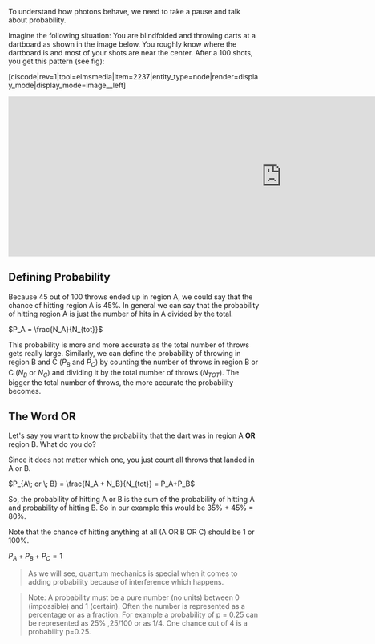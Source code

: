 To understand how photons behave, we need to take a pause and talk about probability.

Imagine the following situation: You are blindfolded and throwing darts at a dartboard as shown in the image below. You roughly know where the dartboard is and most of your shots are near the center. After a 100 shots, you get this pattern (see fig):

[ciscode|rev=1|tool=elmsmedia|item=2237|entity_type=node|render=display_mode|display_mode=image__left]

<iframe src="https://h5p.org/h5p/embed/88836" width="1090" height="319" frameborder="0" allowfullscreen="allowfullscreen"></iframe><script src="https://h5p.org/sites/all/modules/h5p/library/js/h5p-resizer.js" charset="UTF-8"></script>

## Defining Probability

Because 45 out of 100 throws ended up in region A, we could say that the chance of hitting region A is 45%. In general we can say that the probability of hitting region A is just the number of hits in A divided by the total.

$P_A = \frac{N_A}{N_{tot}}$

This probability is more and more accurate as the total number of throws gets really large. Similarly, we can define the probability of throwing in region B and C ($P_B$ and $P_C$) by counting the number of throws in region B or C ($N_B$ or $N_C$) and dividing it by the total number of throws ($N_{TOT}$). The bigger the total number of throws, the more accurate the probability becomes.

## The Word OR

Let's say you want to know the probability that the dart was in region A **OR** region B. What do you do?

Since it does not matter which one, you just count all throws that landed in A or B.

$P_{A\; or \; B} = \frac{N_A + N_B}{N_{tot}} = P_A+P_B$

So, the probability of hitting A or B is the sum of the probability of hitting A and probability of hitting B. So in our example this would be 35% + 45% = 80%.

Note that the chance of hitting anything at all (A OR B OR C) should be 1 or 100%.

$P_A+P_B+P_C =1$

> As we will see, quantum mechanics is special when it comes to adding probability because of interference which happens.

> Note: A probability must be a pure number (no units) between 0 (impossible) and 1 (certain). Often the number is represented as a percentage or as a fraction. For example a probability of p = 0.25 can be represented as 25% ,25/100 or as 1/4. One chance out of 4 is a probability p=0.25.